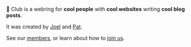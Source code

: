 🧊 Club is a webring for **cool people** with **cool websites**
writing **cool blog posts**.

It was created by [Joel](/members/joel) and [Pat](/members/pat).

See our [members](/members), or learn about how to [join us](/join).
